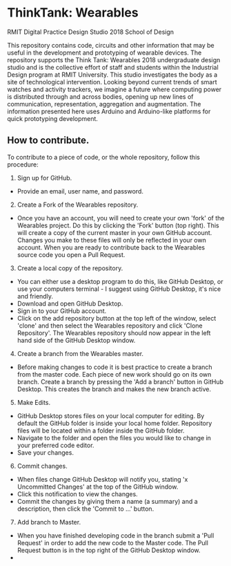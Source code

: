 # ThinkTank: Wearables
RMIT Digital Practice Design Studio 2018
School of Design

This repository contains code, circuits and other information that may be useful in the development and prototyping of wearable devices.
The repository supports the Think Tank: Wearables 2018 undergraduate design studio and is the collective effort of staff and students within the Industrial Design program at RMIT University. This studio investigates the body as a site of technological intervention. Looking beyond current trends of smart watches and activity trackers, we imagine a future where computing power is distributed through and across bodies, opening up new lines of communication, representation, aggregation and augmentation.
The information presented here uses Arduino and Arduino-like platforms for quick prototyping development.

## How to contribute.
To contribute to a piece of code, or the whole repository, follow this procedure:
1. Sign up for GitHub.
- Provide an email, user name, and password.
2. Create a Fork of the Wearables repository.
- Once you have an account, you will need to create your own 'fork' of the Wearables project. Do this by clicking the 'Fork' button (top right). This will create a copy of the current master in your own GitHub account. Changes you make to these files will only be reflected in your own account. When you are ready to contribute back to the Wearables source code you open a Pull Request.
3. Create a local copy of the repository.
- You can either use a desktop program to do this, like GitHub Desktop, or use your computers terminal - I suggest using GitHub Desktop, it's nice and friendly.
- Download and open GitHub Desktop.
- Sign in to your GitHub account.
- Click on the add repository button at the top left of the window, select 'clone' and then select the Wearables repository and click 'Clone Repository'. The Wearables repository should now appear in the left hand side of the GitHub Desktop window.
4. Create a branch from the Wearables master.
- Before making changes to code it is best practice to create a branch from the master code. Each piece of new work should go on its own branch. Create a branch by pressing the 'Add a branch' button in GitHub Desktop. This creates the branch and makes the new branch active.
5. Make Edits.
- GitHub Desktop stores files on your local computer for editing. By default the GitHub folder is inside your local home folder. Repository files will be located within a folder inside the GitHub folder.
- Navigate to the folder and open the files you would like to change in your preferred code editor.
- Save your changes.
6. Commit changes.
- When files change GitHub Desktop will notify you, stating 'x Uncommitted Changes' at the top of the GitHub window.
- Click this notification to view the changes.
- Commit the changes by giving them a name (a summary) and a description, then click the 'Commit to ...' button.
7. Add branch to Master.
- When you have finished developing code in the branch submit a 'Pull Request' in order to add the new code to the Master code. The Pull Request button is in the top right of the GitHub Desktop window.
-  
